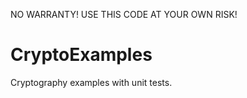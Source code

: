 NO WARRANTY!
USE THIS CODE AT YOUR OWN RISK!

# CryptoExamples
Cryptography examples with unit tests.
